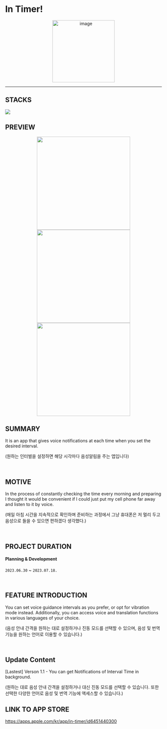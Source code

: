 # In Timer!

<p align="center"><img width="200" alt="image" src="https://github.com/giljihun/In-Timer-/assets/75918176/3e55de26-cd63-463f-820f-42ff733de367"></p>

---

## STACKS

<img src="https://img.shields.io/badge/swift-F05138?style=for-the-badge&logo=swift&logoColor=white">

## PREVIEW

<p align='center'>
<img width="300" src="https://github.com/giljihun/In-Timer-/assets/75918176/051118e6-f9fb-41f5-8cd8-22689224da0d">
<img width="300" src="https://github.com/giljihun/In-Timer-/assets/75918176/d1ed6ad5-8e40-48d7-8019-bae4d57243c8"> 
<img width="300" src="https://github.com/giljihun/In-Timer-/assets/75918176/17defe09-ac29-410e-a018-a68f9be83105">
</p>

## SUMMARY

It is an app that gives voice notifications at each time when you set the desired interval.

(원하는 인터벌을 설정하면 해당 시각마다 음성알림을 주는 앱입니다)

</br>

## MOTIVE

In the process of constantly checking the time every morning and preparing
I thought it would be convenient if I could just put my cell phone far away and listen to it by voice.

(매일 아침 시간을 지속적으로 확인하며 준비하는 과정에서
그냥 휴대폰은 저 멀리 두고 음성으로 들을 수 있으면 편하겠다 생각했다.)

</br>

## PROJECT DURATION

#### Planning & Development
`2023.06.30` ~ `2023.07.18.`

</br>

## FEATURE INTRODUCTION

You can set voice guidance intervals as you prefer, or opt for vibration mode instead. 
Additionally, you can access voice and translation functions in various languages of your choice.  

(음성 안내 간격을 원하는 대로 설정하거나 진동 모드를 선택할 수 있으며, 음성 및 번역 기능을 원하는 언어로 이용할 수 있습니다.)

</br>

## Update Content

[Lastest] Verson 1.1 - You can get Notifications of Interval Time in background.

(원하는 대로 음성 안내 간격을 설정하거나 대신 진동 모드를 선택할 수 있습니다.
또한 선택한 다양한 언어로 음성 및 번역 기능에 액세스할 수 있습니다.)

## LINK TO APP STORE

https://apps.apple.com/kr/app/in-timer/id6451440300

</br>

